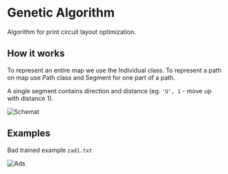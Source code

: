 # Genetic Algorithm

Algorithm for print circuit layout optimization.

## How it works

To represent an entire map we use the Individual class. To represent a path on map use Path class and Segment for one part of a path.

A single segment contains direction and distance (eg. `'U', 1` - move up with distance 1).

![Schemat](https://imgur.com/43k1Eyc.png)

## Examples

Bad trained example `zad1.txt`

![Ads](https://imgur.com/mXVwX5u.png)
